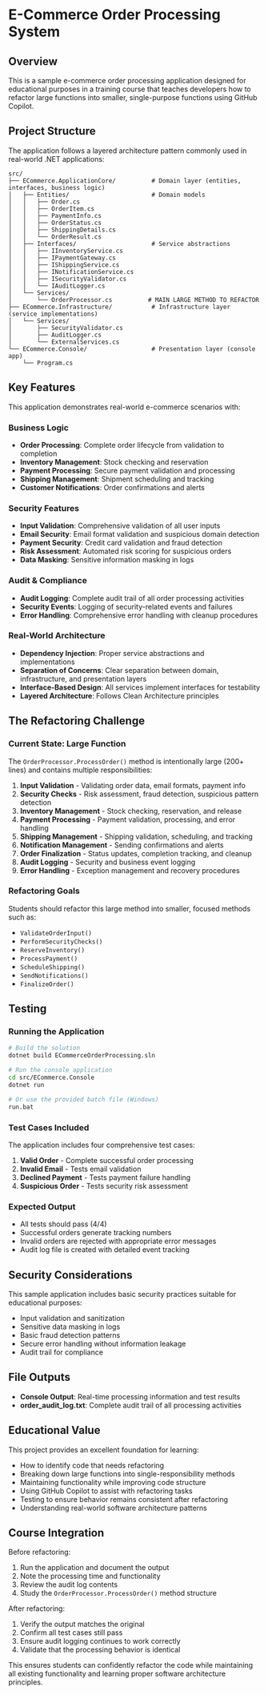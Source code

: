 # E-Commerce Order Processing System

## Overview

This is a sample e-commerce order processing application designed for educational purposes in a training course that teaches developers how to refactor large functions into smaller, single-purpose functions using GitHub Copilot.

## Project Structure

The application follows a layered architecture pattern commonly used in real-world .NET applications:

```
src/
├── ECommerce.ApplicationCore/          # Domain layer (entities, interfaces, business logic)
│   ├── Entities/                       # Domain models
│   │   ├── Order.cs
│   │   ├── OrderItem.cs
│   │   ├── PaymentInfo.cs
│   │   ├── OrderStatus.cs
│   │   ├── ShippingDetails.cs
│   │   └── OrderResult.cs
│   ├── Interfaces/                     # Service abstractions
│   │   ├── IInventoryService.cs
│   │   ├── IPaymentGateway.cs
│   │   ├── IShippingService.cs
│   │   ├── INotificationService.cs
│   │   ├── ISecurityValidator.cs
│   │   └── IAuditLogger.cs
│   └── Services/
│       └── OrderProcessor.cs          # MAIN LARGE METHOD TO REFACTOR
├── ECommerce.Infrastructure/           # Infrastructure layer (service implementations)
│   └── Services/
│       ├── SecurityValidator.cs
│       ├── AuditLogger.cs
│       └── ExternalServices.cs
└── ECommerce.Console/                  # Presentation layer (console app)
    └── Program.cs
```

## Key Features

This application demonstrates real-world e-commerce scenarios with:

### Business Logic

- **Order Processing**: Complete order lifecycle from validation to completion
- **Inventory Management**: Stock checking and reservation
- **Payment Processing**: Secure payment validation and processing
- **Shipping Management**: Shipment scheduling and tracking
- **Customer Notifications**: Order confirmations and alerts

### Security Features

- **Input Validation**: Comprehensive validation of all user inputs
- **Email Security**: Email format validation and suspicious domain detection
- **Payment Security**: Credit card validation and fraud detection
- **Risk Assessment**: Automated risk scoring for suspicious orders
- **Data Masking**: Sensitive information masking in logs

### Audit & Compliance

- **Audit Logging**: Complete audit trail of all order processing activities
- **Security Events**: Logging of security-related events and failures
- **Error Handling**: Comprehensive error handling with cleanup procedures

### Real-World Architecture

- **Dependency Injection**: Proper service abstractions and implementations
- **Separation of Concerns**: Clear separation between domain, infrastructure, and presentation layers
- **Interface-Based Design**: All services implement interfaces for testability
- **Layered Architecture**: Follows Clean Architecture principles

## The Refactoring Challenge

### Current State: Large Function

The `OrderProcessor.ProcessOrder()` method is intentionally large (200+ lines) and contains multiple responsibilities:

1. **Input Validation** - Validating order data, email formats, payment info
2. **Security Checks** - Risk assessment, fraud detection, suspicious pattern detection  
3. **Inventory Management** - Stock checking, reservation, and release
4. **Payment Processing** - Payment validation, processing, and error handling
5. **Shipping Management** - Shipping validation, scheduling, and tracking
6. **Notification Management** - Sending confirmations and alerts
7. **Order Finalization** - Status updates, completion tracking, and cleanup
8. **Audit Logging** - Security and business event logging
9. **Error Handling** - Exception management and recovery procedures

### Refactoring Goals

Students should refactor this large method into smaller, focused methods such as:

- `ValidateOrderInput()`
- `PerformSecurityChecks()`
- `ReserveInventory()`
- `ProcessPayment()`
- `ScheduleShipping()`
- `SendNotifications()`
- `FinalizeOrder()`

## Testing

### Running the Application

```bash
# Build the solution
dotnet build ECommerceOrderProcessing.sln

# Run the console application
cd src/ECommerce.Console
dotnet run

# Or use the provided batch file (Windows)
run.bat
```

### Test Cases Included

The application includes four comprehensive test cases:

1. **Valid Order** - Complete successful order processing
2. **Invalid Email** - Tests email validation
3. **Declined Payment** - Tests payment failure handling
4. **Suspicious Order** - Tests security risk assessment

### Expected Output

- All tests should pass (4/4)
- Successful orders generate tracking numbers
- Invalid orders are rejected with appropriate error messages
- Audit log file is created with detailed event tracking

## Security Considerations

This sample application includes basic security practices suitable for educational purposes:

- Input validation and sanitization
- Sensitive data masking in logs
- Basic fraud detection patterns
- Secure error handling without information leakage
- Audit trail for compliance

## File Outputs

- **Console Output**: Real-time processing information and test results
- **order_audit_log.txt**: Complete audit trail of all processing activities

## Educational Value

This project provides an excellent foundation for learning:

- How to identify code that needs refactoring
- Breaking down large functions into single-responsibility methods
- Maintaining functionality while improving code structure
- Using GitHub Copilot to assist with refactoring tasks
- Testing to ensure behavior remains consistent after refactoring
- Understanding real-world software architecture patterns

## Course Integration

Before refactoring:
1. Run the application and document the output
2. Note the processing time and functionality
3. Review the audit log contents
4. Study the `OrderProcessor.ProcessOrder()` method structure

After refactoring:
1. Verify the output matches the original
2. Confirm all test cases still pass
3. Ensure audit logging continues to work correctly
4. Validate that the processing behavior is identical

This ensures students can confidently refactor the code while maintaining all existing functionality and learning proper software architecture principles.
